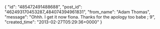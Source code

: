  {
   "id": "485472491488688",
   "post_id": "462493170453287_484074394961831",
   "from_name": "Adam Thomas",
   "message": "Ohhh. I get it now fiona. Thanks for the apology too babe ; 9",
   "created_time": "2013-02-27T05:29:36+0000"
 }
